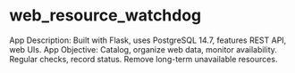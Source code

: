 # web_resource_watchdog
App Description: Built with Flask, uses PostgreSQL 14.7, features REST API, web UIs.  App Objective: Catalog, organize web data, monitor availability. Regular checks, record status. Remove long-term unavailable resources.
